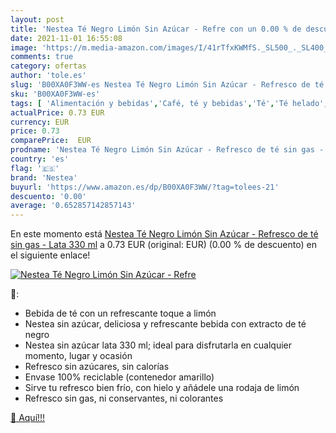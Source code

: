 ```yaml
---
layout: post
title: 'Nestea Té Negro Limón Sin Azúcar - Refre con un 0.00 % de descuento'
date: 2021-11-01 16:55:08
image: 'https://m.media-amazon.com/images/I/41rTfxKWMfS._SL500_._SL400_.jpg'
comments: true
category: ofertas
author: 'tole.es'
slug: 'B00XA0F3WW-es Nestea Té Negro Limón Sin Azúcar - Refresco de té sin gas...'
sku: 'B00XA0F3WW-es'
tags: [ 'Alimentación y bebidas','Café, té y bebidas','Té','Té helado','azúcar','nestea', ]
actualPrice: 0.73 EUR
currency: EUR
price: 0.73
comparePrice:  EUR
prodname: 'Nestea Té Negro Limón Sin Azúcar - Refresco de té sin gas - Lata 330 ml'
country: 'es'
flag: '🇪🇸'
brand: 'Nestea'
buyurl: 'https://www.amazon.es/dp/B00XA0F3WW/?tag=tolees-21'
descuento: '0.00'
average: '0.652857142857143'
---
```


En este momento está [Nestea Té Negro Limón Sin Azúcar - Refresco de té sin gas - Lata 330 ml](https://www.amazon.es/dp/B00XA0F3WW/?tag=tolees-21) a 0.73 EUR (original:  EUR) (0.00 %  de descuento) en el siguiente enlace!

[![Nestea Té Negro Limón Sin Azúcar - Refre](https://m.media-amazon.com/images/I/41rTfxKWMfS._SL500_._SL400_.jpg)](https://www.amazon.es/dp/B00XA0F3WW/?tag=tolees-21)

🔎:

- Bebida de té con un refrescante toque a limón
- Nestea sin azúcar, deliciosa y refrescante bebida con extracto de té negro
- Nestea sin azúcar lata 330 ml; ideal para disfrutarla en cualquier momento, lugar y ocasión
- Refresco sin azúcares, sin calorías
- Envase 100% reciclable (contenedor amarillo)
- Sirve tu refresco bien frío, con hielo y añádele una rodaja de limón
- Refresco sin gas, ni conservantes, ni colorantes

[🛒 Aquí!!!](https://www.amazon.es/dp/B00XA0F3WW/?tag=tolees-21)
